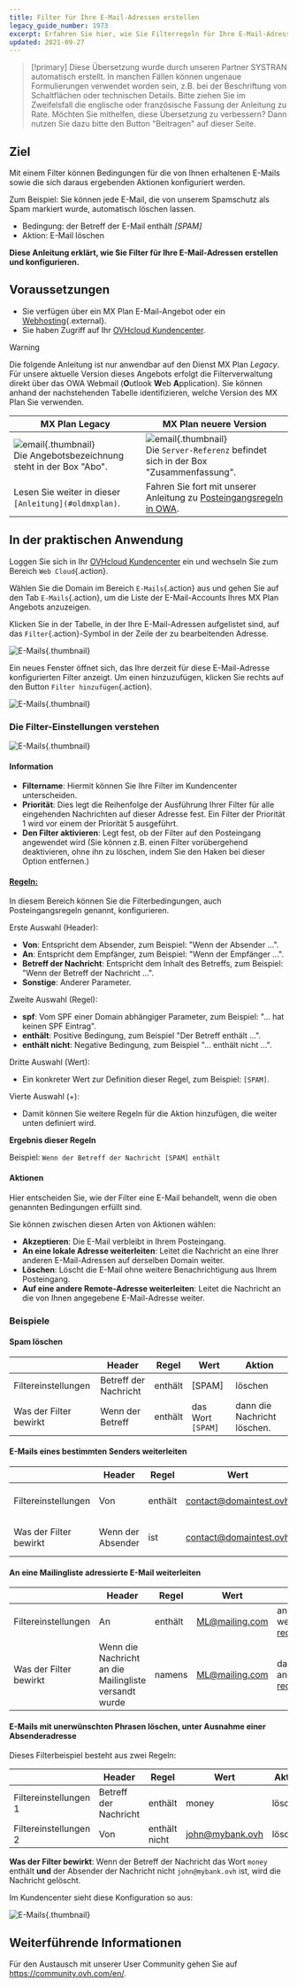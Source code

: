 ```yaml
---
title: Filter für Ihre E-Mail-Adressen erstellen
legacy_guide_number: 1973
excerpt: Erfahren Sie hier, wie Sie Filterregeln für Ihre E-Mail-Adresse erstellen und konfigurieren
updated: 2021-09-27
---
```


> [!primary]
> Diese Übersetzung wurde durch unseren Partner SYSTRAN automatisch erstellt. In manchen Fällen können ungenaue Formulierungen verwendet worden sein, z.B. bei der Beschriftung von Schaltflächen oder technischen Details. Bitte ziehen Sie im Zweifelsfall die englische oder französische Fassung der Anleitung zu Rate. Möchten Sie mithelfen, diese Übersetzung zu verbessern? Dann nutzen Sie dazu bitte den Button "Beitragen" auf dieser Seite.
>


## Ziel

Mit einem Filter können Bedingungen für die von Ihnen erhaltenen E-Mails sowie die sich daraus ergebenden Aktionen konfiguriert werden.

Zum Beispiel: Sie können jede E-Mail, die von unserem Spamschutz als Spam markiert wurde, automatisch löschen lassen.

- Bedingung: der Betreff der E-Mail enthält *[SPAM]*
- Aktion: E-Mail löschen

**Diese Anleitung erklärt, wie Sie Filter für Ihre E-Mail-Adressen erstellen und konfigurieren.**

## Voraussetzungen

- Sie verfügen über ein MX Plan E-Mail-Angebot oder ein [Webhosting](https://www.ovhcloud.com/de/web-hosting/){.external}.
- Sie haben Zugriff auf Ihr [OVHcloud Kundencenter](https://www.ovh.com/auth/?action=gotomanager&from=https://www.ovh.de/&ovhSubsidiary=de).

> [!warning]
>
> Die folgende Anleitung ist nur anwendbar auf den Dienst MX Plan *Legacy*. Für unsere aktuelle Version dieses Angebots erfolgt die Filterverwaltung direkt über das OWA Webmail (**O**utlook **W**eb **A**pplication). Sie können anhand der nachstehenden Tabelle identifizieren, welche Version des MX Plan Sie verwenden.
>

MX Plan Legacy|MX Plan neuere Version|
|---|---|
|![email](images/mxplan-starter-legacy-step1.png){.thumbnail}<br> Die Angebotsbezeichnung steht in der Box "Abo".|![email](images/mxplan-starter-new-step1.png){.thumbnail}<br>Die `Server-Referenz` befindet sich in der Box "Zusammenfassung".|
|Lesen Sie weiter in dieser `[Anleitung](#oldmxplan)`.|Fahren Sie fort mit unserer Anleitung zu [Posteingangsregeln in OWA](/pages/web_cloud/email_and_collaborative_solutions/using_the_outlook_web_app_webmail/creating-inbox-rules-in-owa-mx-plan).|

## In der praktischen Anwendung <a name="oldmxplan"></a>

Loggen Sie sich in Ihr [OVHcloud Kundencenter](https://www.ovh.com/auth/?action=gotomanager&from=https://www.ovh.de/&ovhSubsidiary=de) ein und wechseln Sie zum Bereich `Web Cloud`{.action}.

Wählen Sie die Domain im Bereich `E-Mails`{.action} aus und gehen Sie auf den Tab `E-Mails`{.action}, um die Liste der E-Mail-Accounts Ihres MX Plan Angebots anzuzeigen.

Klicken Sie in der Tabelle, in der Ihre E-Mail-Adressen aufgelistet sind, auf das `Filter`{.action}-Symbol in der Zeile der zu bearbeitenden Adresse.

![E-Mails](images/img_3239.png){.thumbnail}

Ein neues Fenster öffnet sich, das Ihre derzeit für diese E-Mail-Adresse konfigurierten Filter anzeigt. Um einen hinzuzufügen, klicken Sie rechts auf den Button `Filter hinzufügen`{.action}.

![E-Mails](images/img_3240.jpg){.thumbnail}

### Die Filter-Einstellungen verstehen

![E-Mails](images/img_3241.jpg){.thumbnail}

#### Information

- **Filtername**: Hiermit können Sie Ihre Filter im Kundencenter unterscheiden.
- **Priorität**: Dies legt die Reihenfolge der Ausführung Ihrer Filter für alle eingehenden Nachrichten auf dieser Adresse fest. Ein Filter der Priorität 1 wird vor einem der Priorität 5 ausgeführt.
- **Den Filter aktivieren**: Legt fest, ob der Filter auf den Posteingang angewendet wird (Sie können z.B. einen Filter vorübergehend deaktivieren, ohne ihn zu löschen, indem Sie den Haken bei dieser Option entfernen.)

#### <u>Regeln:</u>

In diesem Bereich können Sie die Filterbedingungen, auch Posteingangsregeln genannt, konfigurieren.

Erste Auswahl (Header):

- **Von**: Entspricht dem Absender, zum Beispiel: "Wenn der Absender ...".
- **An**: Entspricht dem Empfänger, zum Beispiel: "Wenn der Empfänger ...".
- **Betreff der Nachricht**: Entspricht dem Inhalt des Betreffs, zum Beispiel: "Wenn der Betreff der Nachricht ...".
- **Sonstige**: Anderer Parameter.

Zweite Auswahl (Regel):

- **spf**: Vom SPF einer Domain abhängiger Parameter, zum Beispiel: "... hat keinen SPF Eintrag".
- **enthält**: Positive Bedingung, zum Beispiel "Der Betreff enthält ...".
- **enthält nicht**: Negative Bedingung, zum Beispiel "... enthält nicht ...".

Dritte Auswahl (Wert):

- Ein konkreter Wert zur Definition dieser Regel, zum Beispiel: `[SPAM]`.

Vierte Auswahl (+):

- Damit können Sie weitere Regeln für die Aktion hinzufügen, die weiter unten definiert wird.

**Ergebnis dieser Regeln**

Beispiel: `Wenn der Betreff der Nachricht [SPAM] enthält`

#### Aktionen

Hier entscheiden Sie, wie der Filter eine E-Mail behandelt, wenn die oben genannten Bedingungen erfüllt sind.

Sie können zwischen diesen Arten von Aktionen wählen:

- **Akzeptieren**: Die E-Mail verbleibt in Ihrem Posteingang.
- **An eine lokale Adresse weiterleiten**: Leitet die Nachricht an eine Ihrer anderen E-Mail-Adressen auf derselben Domain weiter.
- **Löschen**: Löscht die E-Mail ohne weitere Benachrichtigung aus Ihrem Posteingang.
- **Auf eine andere Remote-Adresse weiterleiten**: Leitet die Nachricht an die von Ihnen angegebene E-Mail-Adresse weiter.

### Beispiele

#### Spam löschen

||Header|Regel|Wert|Aktion|
|---|---|---|---|---|
|Filtereinstellungen|Betreff der Nachricht|enthält|[SPAM]|löschen|
|Was der Filter bewirkt|Wenn der Betreff|enthält|das Wort `[SPAM]`|dann die Nachricht löschen.|

#### E-Mails eines bestimmten Senders weiterleiten

||Header|Regel|Wert|Aktion|
|---|---|---|---|---|
|Filtereinstellungen|Von|enthält|contact@domaintest.ovh|an eine Remote-Adresse weiterleiten: jean@otherdomain.ovh|
|Was der Filter bewirkt|Wenn der Absender|ist|contact@domaintest.ovh|dann die Nachricht an jean@otherdomain.ovh weiterleiten|

#### An eine Mailingliste adressierte E-Mail weiterleiten

||Header|Regel|Wert|Aktion|
|---|---|---|---|---|
|Filtereinstellungen|An|enthält|ML@mailing.com|an eine lokale Adresse weiterleiten: recipient@mypersonaldomain.ovh|
|Was der Filter bewirkt|Wenn die Nachricht an die Mailingliste versandt wurde|namens|ML@mailing.com|dann die Nachricht an meine andere Adresse weiterleiten: recipient@mypersonaldomain.ovh|

#### E-Mails mit unerwünschten Phrasen löschen, unter Ausnahme einer Absenderadresse

Dieses Filterbeispiel besteht aus zwei Regeln:

||Header|Regel|Wert|Aktion|
|---|---|---|---|---|
|Filtereinstellungen 1|Betreff der Nachricht|enthält|money|löschen|
|Filtereinstellungen 2|Von|enthält nicht|john@mybank.ovh|löschen|

**Was der Filter bewirkt**: Wenn der Betreff der Nachricht das Wort `money` enthält **und** der Absender der Nachricht nicht `john@mybank.ovh` ist, wird die Nachricht gelöscht.

Im Kundencenter sieht diese Konfiguration so aus:

![E-Mails](images/img_3242.jpg){.thumbnail}

## Weiterführende Informationen

Für den Austausch mit unserer User Community gehen Sie auf <https://community.ovh.com/en/>.
